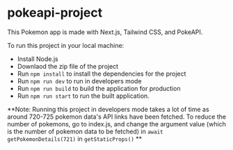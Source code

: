 # pokeapi-project
This Pokemon app is made with Next.js, Tailwind CSS, and PokeAPI. 

To run this project in your local machine:

- Install Node.js
- Downlaod the zip file of the project
- Run `npm install` to install the dependencies for the project 
- Run `npm run dev` to run in developers mode
- Run `npm run build` to build the application for production
- Run `npm run start` to run the built application.

**Note: Running this project in developers mode takes a lot of time as around 720-725 pokemon data's API links have been fetched. To reduce the number of pokemons, go to index.js, and change the argument value (which is the number of pokemon data to be fetched) in `await getPokemonDetails(721)` in `getStaticProps()` **
